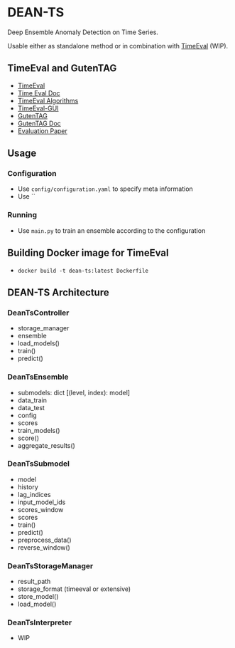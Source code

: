 # DEAN-TS
Deep Ensemble Anomaly Detection on Time Series.

Usable either as standalone method or in combination with [TimeEval](https://github.com/HPI-Information-Systems/TimeEval) (WIP).

## TimeEval and GutenTAG
- [TimeEval](https://github.com/HPI-Information-Systems/TimeEval)
- [Time Eval Doc](https://timeeval.readthedocs.io/en/latest/)
- [TimeEval Algorithms](https://github.com/HPI-Information-Systems/TimeEval-algorithms)
- [TimeEval-GUI](https://github.com/HPI-Information-Systems/TimeEval-GUI)
- [GutenTAG](https://github.com/HPI-Information-Systems/gutentag)
- [GutenTAG Doc](https://github.com/HPI-Information-Systems/gutentag/blob/main/doc/index.md)
- [Evaluation Paper](https://hpi-information-systems.github.io/timeeval-evaluation-paper/)

## Usage

### Configuration
- Use `config/configuration.yaml` to specify meta information
- Use ``

### Running
- Use `main.py` to train an ensemble according to the configuration

## Building Docker image for TimeEval
- `docker build -t dean-ts:latest Dockerfile`

## DEAN-TS Architecture

### DeanTsController
- storage_manager
- ensemble
- load_models()
- train()
- predict()

### DeanTsEnsemble
- submodels: dict [(level, index): model]
- data_train
- data_test
- config
- scores
- train_models()
- score()
- aggregate_results()

### DeanTsSubmodel
- model
- history
- lag_indices
- input_model_ids
- scores_window
- scores
- train()
- predict()
- preprocess_data()
- reverse_window()

### DeanTsStorageManager
- result_path
- storage_format (timeeval or extensive)
- store_model()
- load_model()

### DeanTsInterpreter
- WIP
